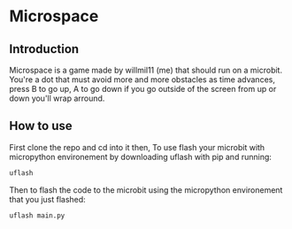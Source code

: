 # Microspace
## Introduction
Microspace is a game made by willmil11 (me) that should run on a microbit. You're a dot that must avoid more and more obstacles as time advances, press B to go up, A to go down if you go outside of the screen from up or down you'll wrap arround.
## How to use
First clone the repo and cd into it then,
To use flash your microbit with micropython environement by downloading uflash with pip and running:
```bash
uflash
```
Then to flash the code to the microbit using the micropython environement that you just flashed:
```bash
uflash main.py
```
